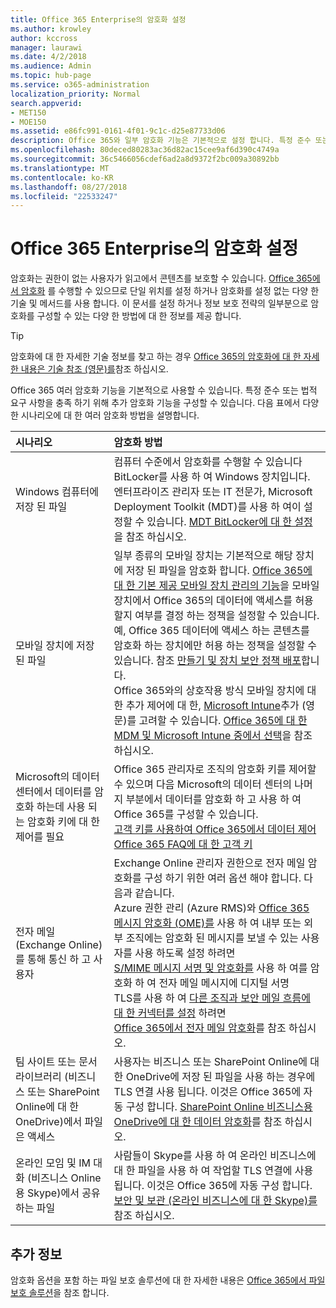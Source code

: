 ```yaml
---
title: Office 365 Enterprise의 암호화 설정
ms.author: krowley
author: kccross
manager: laurawi
ms.date: 4/2/2018
ms.audience: Admin
ms.topic: hub-page
ms.service: o365-administration
localization_priority: Normal
search.appverid:
- MET150
- MOE150
ms.assetid: e86fc991-0161-4f01-9c1c-d25e87733d06
description: Office 365와 일부 암호화 기능은 기본적으로 설정 합니다. 특정 준수 또는 법적 요구 사항을 충족 하기 위해 다른 기능을 구성할 수 있습니다.
ms.openlocfilehash: 80deced80283ac36d82ac15cee9af6d390c4749a
ms.sourcegitcommit: 36c5466056cdef6ad2a8d9372f2bc009a30892bb
ms.translationtype: MT
ms.contentlocale: ko-KR
ms.lasthandoff: 08/27/2018
ms.locfileid: "22533247"
---
```

# <a name="set-up-encryption-in-office-365-enterprise"></a>Office 365 Enterprise의 암호화 설정

암호화는 권한이 없는 사용자가 읽고에서 콘텐츠를 보호할 수 있습니다. [Office 365에서 암호화](encryption.md) 를 수행할 수 있으므로 단일 위치를 설정 하거나 암호화를 설정 없는 다양 한 기술 및 메서드를 사용 합니다. 이 문서를 설정 하거나 정보 보호 전략의 일부분으로 암호화를 구성할 수 있는 다양 한 방법에 대 한 정보를 제공 합니다. 
  
> [!TIP]
> 암호화에 대 한 자세한 기술 정보를 찾고 하는 경우 [Office 365의 암호화에 대 한 자세한 내용은 기술 참조 (영문)를](technical-reference-details-about-encryption.md)참조 하십시오. 
  
Office 365 여러 암호화 기능을 기본적으로 사용할 수 있습니다. 특정 준수 또는 법적 요구 사항을 충족 하기 위해 추가 암호화 기능을 구성할 수 있습니다. 다음 표에서 다양 한 시나리오에 대 한 여러 암호화 방법을 설명합니다.
  
|**시나리오**|**암호화 방법**|
|:-----|:-----|
|Windows 컴퓨터에 저장 된 파일  <br/> |컴퓨터 수준에서 암호화를 수행할 수 있습니다 BitLocker를 사용 하 여 Windows 장치입니다. 엔터프라이즈 관리자 또는 IT 전문가, Microsoft Deployment Toolkit (MDT)를 사용 하 여이 설정할 수 있습니다. [MDT BitLocker에 대 한 설정](https://go.microsoft.com/fwlink/?linkid=849282)을 참조 하십시오.<br/> |
|모바일 장치에 저장 된 파일  <br/> |일부 종류의 모바일 장치는 기본적으로 해당 장치에 저장 된 파일을 암호화 합니다. [Office 365에 대 한 기본 제공 모바일 장치 관리의 기능](https://support.office.com/article/a1da44e5-7475-4992-be91-9ccec25905b0)을 모바일 장치에서 Office 365의 데이터에 액세스를 허용할지 여부를 결정 하는 정책을 설정할 수 있습니다. 예, Office 365 데이터에 액세스 하는 콘텐츠를 암호화 하는 장치에만 허용 하는 정책을 설정할 수 있습니다. 참조 [만들기 및 장치 보안 정책 배포](https://support.office.com/article/d310f556-8bfb-497b-9bd7-fe3c36ea2fd6)합니다.<br/> Office 365와의 상호작용 방식 모바일 장치에 대 한 추가 제어에 대 한, [Microsoft Intune](https://aka.ms/qzln04)추가 (영문)를 고려할 수 있습니다. [Office 365에 대 한 MDM 및 Microsoft Intune 중에서 선택](https://support.office.com/article/c93d9ab9-efb2-4349-9b93-30c30562ee22)을 참조 하십시오.<br/> |
|Microsoft의 데이터 센터에서 데이터를 암호화 하는데 사용 되는 암호화 키에 대 한 제어를 필요  <br/> | Office 365 관리자로 조직의 암호화 키를 제어할 수 있으며 다음 Microsoft의 데이터 센터의 나머지 부분에서 데이터를 암호화 하 고 사용 하 여 Office 365를 구성할 수 있습니다.  <br/> [고객 키를 사용하여 Office 365에서 데이터 제어](controlling-your-data-using-customer-key.md) <br/> [Office 365 FAQ에 대 한 고객 키](service-encryption-with-customer-key-faq.md) <br/> |
|전자 메일 (Exchange Online)를 통해 통신 하 고 사용자  <br/> | Exchange Online 관리자 권한으로 전자 메일 암호화를 구성 하기 위한 여러 옵션 해야 합니다. 다음과 같습니다.<br/>  Azure 권한 관리 (Azure RMS)와 [Office 365 메시지 암호화 (OME)를](set-up-new-message-encryption-capabilities.md) 사용 하 여 내부 또는 외부 조직에는 암호화 된 메시지를 보낼 수 있는 사용자를 사용 하도록 설정 하려면  <br/>  [S/MIME 메시지 서명 및 암호화를](https://aka.ms/c6dozg) 사용 하 여를 암호화 하 여 전자 메일 메시지에 디지털 서명  <br/>  TLS를 사용 하 여 [다른 조직과 보안 메일 흐름에 대 한 커넥터를 설정](https://aka.ms/hs809p) 하려면 <br/>  [Office 365에서 전자 메일 암호화](https://aka.ms/hic3f7)를 참조 하십시오.  <br/> |
|팀 사이트 또는 문서 라이브러리 (비즈니스 또는 SharePoint Online에 대 한 OneDrive)에서 파일은 액세스  <br/> |사용자는 비즈니스 또는 SharePoint Online에 대 한 OneDrive에 저장 된 파일을 사용 하는 경우에 TLS 연결 사용 됩니다. 이것은 Office 365에 자동 구성 합니다. [SharePoint Online 비즈니스용 OneDrive에 대 한 데이터 암호화](https://go.microsoft.com/fwlink/?linkid=526379)를 참조 하십시오.<br/> |
|온라인 모임 및 IM 대화 (비즈니스 Online 용 Skype)에서 공유 하는 파일  <br/> |사람들이 Skype를 사용 하 여 온라인 비즈니스에 대 한 파일을 사용 하 여 작업할 TLS 연결에 사용 됩니다. 이것은 Office 365에 자동 구성 합니다. [보안 및 보관 (온라인 비즈니스에 대 한 Skype)를](https://aka.ms/nuq4ws)참조 하십시오.<br/> |
   
## <a name="additional-information"></a>추가 정보

암호화 옵션을 포함 하는 파일 보호 솔루션에 대 한 자세한 내용은 [Office 365에서 파일 보호 솔루션](https://www.microsoft.com/en-us/download/details.aspx?id=55523)을 참조 합니다.
  

